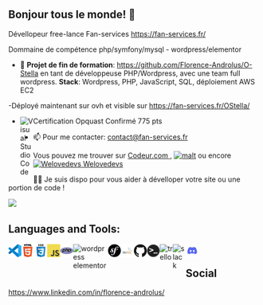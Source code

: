 <!--### Hi there 👋-->

## Bonjour tous le monde! 👋

Dévellopeur free-lance Fan-services https://fan-services.fr/

Dommaine de compétence php/symfony/mysql - wordpress/elementor 

- 📌 **Projet de fin de formation**: https://github.com/Florence-Androlus/O-Stella en tant de développeuse PHP/Wordpress, avec une team full wordpress.
**Stack**: Wordpress, PHP, JavaScript, SQL, déploiement AWS EC2 

-Déployé maintenant sur ovh et visible sur https://fan-services.fr/OStella/

- Certification Opquast Confirmé 775 pts <img align="left" alt="Visual Studio Code" width="26px" src="https://res.cloudinary.com/opquast/image/upload/w_150/v2/badges/MQW-V4-2020/fr/SVG/badge_confirme.svg"/>

- 📫 Pour me contacter: contact@fan-services.fr

Vous pouvez me trouver sur <a href="https://www.codeur.com/-fan-services/"> Codeur.com </a> , <a href="https://www.malt.fr/profile/florenceandrolus"><img alt="malt" width="46px" src="https://dam.malt.com/rebranding2020/malt-logo/malt-red"/></a> ou encore <a href="https://florence-androlus.welovedevs.com" ><img alt="Welovedevs" width="26px" src="https://welovedevs.com/wp-content/uploads/2019/12/logo-menu-welovedevs-220bad.svg"/> Welovedevs </a>

👨‍💼 Je suis dispo pour vous aider à dévelloper votre site ou une portion de code ! 

<img src ="https://www.fan-services.fr/wp-content/uploads/2021/06/giphy.gif">

## Languages and Tools:

<img align="left" alt="Visual Studio Code" width="26px" src="https://raw.githubusercontent.com/github/explore/80688e429a7d4ef2fca1e82350fe8e3517d3494d/topics/visual-studio-code/visual-studio-code.png" />
<img align="left" alt="HTML5" width="26px" src="https://raw.githubusercontent.com/github/explore/80688e429a7d4ef2fca1e82350fe8e3517d3494d/topics/html/html.png" />
<img align="left" alt="CSS3" width="26px" src="https://raw.githubusercontent.com/github/explore/80688e429a7d4ef2fca1e82350fe8e3517d3494d/topics/css/css.png" />
<img align="left" alt="JavaScript" width="26px" src="https://raw.githubusercontent.com/github/explore/80688e429a7d4ef2fca1e82350fe8e3517d3494d/topics/javascript/javascript.png" />
<img align="left" alt="Php" width="26px" src="https://raw.githubusercontent.com/github/explore/80688e429a7d4ef2fca1e82350fe8e3517d3494d/topics/php/php.png" />
<img align="left" alt="wordpress elementor" width="70px" src="https://cdn.9heaven.in/wp-content/uploads/2022/01/WP-Elementor-2.png"/>
<img align="left" alt="symphony" width="26px" src="https://raw.githubusercontent.com/github/explore/80688e429a7d4ef2fca1e82350fe8e3517d3494d/topics/symfony/symfony.png" />
<img align="left" alt="MySQL" width="26px" src="https://raw.githubusercontent.com/github/explore/80688e429a7d4ef2fca1e82350fe8e3517d3494d/topics/mysql/mysql.png" />
<img align="left" alt="GitHub" width="26px" src="https://raw.githubusercontent.com/github/explore/78df643247d429f6cc873026c0622819ad797942/topics/github/github.png" />
<img align="left" alt="Terminal" width="26px" src="https://raw.githubusercontent.com/github/explore/80688e429a7d4ef2fca1e82350fe8e3517d3494d/topics/terminal/terminal.png" />
<img align="left" alt="trello" width="26px" src="https://cdn.leadfox.co/upload/7/apps-trello-icon.png" />
<img align="left" alt="slack" width="26px" src="https://cdn.freebiesupply.com/logos/thumbs/2x/slack-1-logo.png" />
<img align="left" alt="discord" width="26px" src="https://raw.githubusercontent.com/github/explore/80688e429a7d4ef2fca1e82350fe8e3517d3494d/topics/discord/discord.png" />

<br>

## Social 
https://www.linkedin.com/in/florence-androlus/

<!--
**Loic-Jouhans/Loic-Jouhans** is a ✨ _special_ ✨ repository because its `README.md` (this file) appears on your GitHub profile.
Here are some ideas to get you started:
- 🔭 I’m currently working on ...
- 🌱 I’m currently learning ...
- 👯 I’m looking to collaborate on ...
- 🤔 I’m looking for help with ...
- 💬 Ask me about ...
- 📫 How to reach me: ...
- 😄 Pronouns: ...
- ⚡ Fun fact: ...
-->
